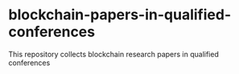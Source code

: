 # blockchain-papers-in-qualified-conferences
This repository collects blockchain research papers in qualified conferences
